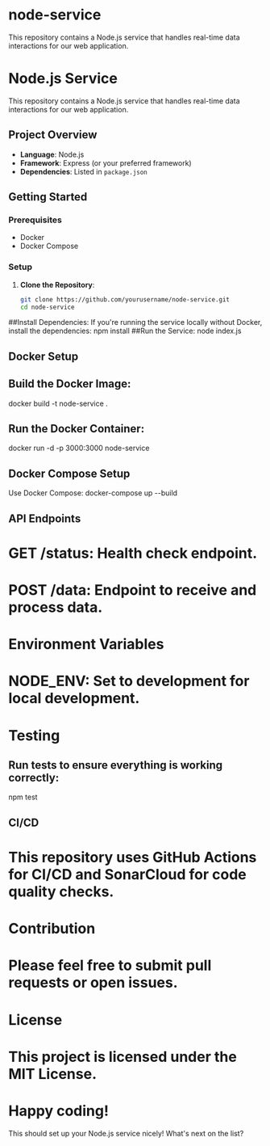 # node-service
  This repository contains a Node.js service that handles real-time data interactions for our web application.
# Node.js Service

This repository contains a Node.js service that handles real-time data interactions for our web application.

## Project Overview

- **Language**: Node.js
- **Framework**: Express (or your preferred framework)
- **Dependencies**: Listed in `package.json`

## Getting Started

### Prerequisites

- Docker
- Docker Compose

### Setup

1. **Clone the Repository**:
   ```sh
   git clone https://github.com/yourusername/node-service.git
   cd node-service
##Install Dependencies: If you're running the service locally without Docker, install the dependencies:
npm install
##Run the Service:
node index.js
## Docker Setup
## Build the Docker Image:
docker build -t node-service .
## Run the Docker Container:
docker run -d -p 3000:3000 node-service
## Docker Compose Setup
Use Docker Compose:
docker-compose up --build
## API Endpoints
# GET /status: Health check endpoint.

# POST /data: Endpoint to receive and process data.

# Environment Variables
# NODE_ENV: Set to development for local development.

# Testing
## Run tests to ensure everything is working correctly:
npm test
## CI/CD
# This repository uses GitHub Actions for CI/CD and SonarCloud for code quality checks.
# Contribution
# Please feel free to submit pull requests or open issues.
# License
# This project is licensed under the MIT License.
# Happy coding!

This should set up your Node.js service nicely! What's next on the list?


